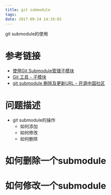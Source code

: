 ```yaml
---
title: git submodule
tags:
date: 2017-09-24 14:19:02
---
```


git submodule的使用
<!--more-->

# 参考链接
* [使用Git Submodule管理子模块](https://segmentfault.com/a/1190000003076028)
* [Git 工具 - 子模块](https://git-scm.com/book/zh/v2/Git-%E5%B7%A5%E5%85%B7-%E5%AD%90%E6%A8%A1%E5%9D%97)
* [git submodule 删除及更新URL - 开源中国社区](https://www.oschina.net/question/191986_135279)

# 问题描述
* git submodule的操作
    * 如何添加
    * 如何修改
    * 如何删除

# 如何删除一个submodule

# 如何修改一个submodule



